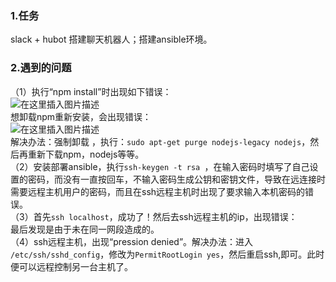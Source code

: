 ### 1.任务
slack + hubot 搭建聊天机器人；搭建ansible环境。
### 2.遇到的问题
（1）执行“npm install”时出现如下错误：  
![在这里插入图片描述](https://img-blog.csdnimg.cn/20190406154226290.png)  
想卸载npm重新安装，会出现错误：  
       ![在这里插入图片描述](https://img-blog.csdnimg.cn/20190406154236751.png)  
解决办法：强制卸载 ，执行：`sudo apt-get purge nodejs-legacy nodejs`，然后再重新下载npm，nodejs等等。    
（2）安装部署ansible，执行`ssh-keygen -t rsa `，在输入密码时填写了自己设置的密码，而没有一直按回车，不输入密码生成公钥和密钥文件，导致在远连接时需要远程主机用户的密码，而且在ssh远程主机时出现了要求输入本机密码的错误。    
（3）首先`ssh localhost`，成功了！然后去ssh远程主机的ip，出现错误：  
最后发现是由于未在同一网段造成的。  
   （4）ssh远程主机，出现“pression denied”。解决办法：进入  `/etc/ssh/sshd_config`，修改为`PermitRootLogin yes`，然后重启ssh,即可。此时便可以远程控制另一台主机了。



